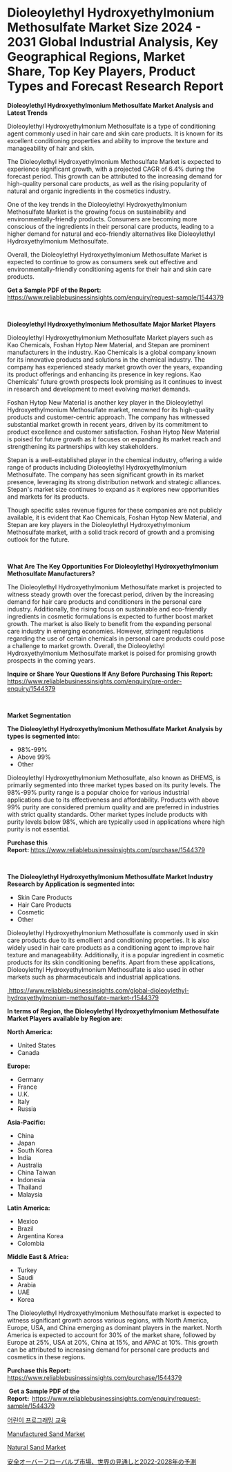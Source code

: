 <p><h1>Dioleoylethyl Hydroxyethylmonium Methosulfate Market Size 2024 - 2031 Global Industrial Analysis, Key Geographical Regions, Market Share, Top Key Players, Product Types and Forecast Research Report</h1></p><p><strong>Dioleoylethyl Hydroxyethylmonium Methosulfate Market Analysis and Latest Trends</strong></p>
<p><p>Dioleoylethyl Hydroxyethylmonium Methosulfate is a type of conditioning agent commonly used in hair care and skin care products. It is known for its excellent conditioning properties and ability to improve the texture and manageability of hair and skin.</p><p>The Dioleoylethyl Hydroxyethylmonium Methosulfate Market is expected to experience significant growth, with a projected CAGR of 6.4% during the forecast period. This growth can be attributed to the increasing demand for high-quality personal care products, as well as the rising popularity of natural and organic ingredients in the cosmetics industry.</p><p>One of the key trends in the Dioleoylethyl Hydroxyethylmonium Methosulfate Market is the growing focus on sustainability and environmentally-friendly products. Consumers are becoming more conscious of the ingredients in their personal care products, leading to a higher demand for natural and eco-friendly alternatives like Dioleoylethyl Hydroxyethylmonium Methosulfate.</p><p>Overall, the Dioleoylethyl Hydroxyethylmonium Methosulfate Market is expected to continue to grow as consumers seek out effective and environmentally-friendly conditioning agents for their hair and skin care products.</p></p>
<p><strong>Get a Sample PDF of the Report:&nbsp;</strong> <a href="https://www.reliablebusinessinsights.com/enquiry/request-sample/1544379">https://www.reliablebusinessinsights.com/enquiry/request-sample/1544379</a></p>
<p>&nbsp;</p>
<p><strong>Dioleoylethyl Hydroxyethylmonium Methosulfate Major Market Players</strong></p>
<p><p>Dioleoylethyl Hydroxyethylmonium Methosulfate Market players such as Kao Chemicals, Foshan Hytop New Material, and Stepan are prominent manufacturers in the industry. Kao Chemicals is a global company known for its innovative products and solutions in the chemical industry. The company has experienced steady market growth over the years, expanding its product offerings and enhancing its presence in key regions. Kao Chemicals' future growth prospects look promising as it continues to invest in research and development to meet evolving market demands.</p><p>Foshan Hytop New Material is another key player in the Dioleoylethyl Hydroxyethylmonium Methosulfate market, renowned for its high-quality products and customer-centric approach. The company has witnessed substantial market growth in recent years, driven by its commitment to product excellence and customer satisfaction. Foshan Hytop New Material is poised for future growth as it focuses on expanding its market reach and strengthening its partnerships with key stakeholders.</p><p>Stepan is a well-established player in the chemical industry, offering a wide range of products including Dioleoylethyl Hydroxyethylmonium Methosulfate. The company has seen significant growth in its market presence, leveraging its strong distribution network and strategic alliances. Stepan's market size continues to expand as it explores new opportunities and markets for its products.</p><p>Though specific sales revenue figures for these companies are not publicly available, it is evident that Kao Chemicals, Foshan Hytop New Material, and Stepan are key players in the Dioleoylethyl Hydroxyethylmonium Methosulfate market, with a solid track record of growth and a promising outlook for the future.</p></p>
<p>&nbsp;</p>
<p><strong>What Are The Key Opportunities For Dioleoylethyl Hydroxyethylmonium Methosulfate Manufacturers?</strong></p>
<p><p>The Dioleoylethyl Hydroxyethylmonium Methosulfate market is projected to witness steady growth over the forecast period, driven by the increasing demand for hair care products and conditioners in the personal care industry. Additionally, the rising focus on sustainable and eco-friendly ingredients in cosmetic formulations is expected to further boost market growth. The market is also likely to benefit from the expanding personal care industry in emerging economies. However, stringent regulations regarding the use of certain chemicals in personal care products could pose a challenge to market growth. Overall, the Dioleoylethyl Hydroxyethylmonium Methosulfate market is poised for promising growth prospects in the coming years.</p></p>
<p><strong>Inquire or Share Your Questions If Any Before Purchasing This Report:</strong> <a href="https://www.reliablebusinessinsights.com/enquiry/pre-order-enquiry/1544379">https://www.reliablebusinessinsights.com/enquiry/pre-order-enquiry/1544379</a></p>
<p>&nbsp;</p>
<p><strong>Market Segmentation</strong></p>
<p><strong>The Dioleoylethyl Hydroxyethylmonium Methosulfate Market Analysis by types is segmented into:</strong></p>
<p><ul><li>98%-99%</li><li>Above 99%</li><li>Other</li></ul></p>
<p><p>Dioleoylethyl Hydroxyethylmonium Methosulfate, also known as DHEMS, is primarily segmented into three market types based on its purity levels. The 98%-99% purity range is a popular choice for various industrial applications due to its effectiveness and affordability. Products with above 99% purity are considered premium quality and are preferred in industries with strict quality standards. Other market types include products with purity levels below 98%, which are typically used in applications where high purity is not essential.</p></p>
<p><strong>Purchase this Report:&nbsp;</strong><a href="https://www.reliablebusinessinsights.com/purchase/1544379">https://www.reliablebusinessinsights.com/purchase/1544379</a></p>
<p>&nbsp;</p>
<p><strong>The Dioleoylethyl Hydroxyethylmonium Methosulfate Market Industry Research by Application is segmented into:</strong></p>
<p><ul><li>Skin Care Products</li><li>Hair Care Products</li><li>Cosmetic</li><li>Other</li></ul></p>
<p><p>Dioleoylethyl Hydroxyethylmonium Methosulfate is commonly used in skin care products due to its emollient and conditioning properties. It is also widely used in hair care products as a conditioning agent to improve hair texture and manageability. Additionally, it is a popular ingredient in cosmetic products for its skin conditioning benefits. Apart from these applications, Dioleoylethyl Hydroxyethylmonium Methosulfate is also used in other markets such as pharmaceuticals and industrial applications.</p></p>
<p><a href="https://www.reliablebusinessinsights.com/global-dioleoylethyl-hydroxyethylmonium-methosulfate-market-r1544379">&nbsp;https://www.reliablebusinessinsights.com/global-dioleoylethyl-hydroxyethylmonium-methosulfate-market-r1544379</a></p>
<p><strong>In terms of Region, the Dioleoylethyl Hydroxyethylmonium Methosulfate Market Players available by Region are:</strong></p>
<p>
    <p> <strong> North America: </strong>
        <ul>
            <li>United States</li>
            <li>Canada</li>
        </ul>
        </p> 
    <p> <strong> Europe: </strong>
        <ul>
            <li>Germany</li>
            <li>France</li>
            <li>U.K.</li>
            <li>Italy</li>
            <li>Russia</li>
        </ul>
        </p> 
    <p> <strong> Asia-Pacific: </strong>
        <ul>
            <li>China</li>
            <li>Japan</li>
            <li>South Korea</li>
            <li>India</li>
            <li>Australia</li>
            <li>China Taiwan</li>
            <li>Indonesia</li>
            <li>Thailand</li>
            <li>Malaysia</li>
        </ul>
        </p> 
    <p> <strong> Latin America: </strong>
        <ul>
            <li>Mexico</li>
            <li>Brazil</li>
            <li>Argentina Korea</li>
            <li>Colombia</li>
        </ul>
        </p> 
    <p> <strong> Middle East & Africa: </strong>
        <ul>
            <li>Turkey</li>
            <li>Saudi</li>
            <li>Arabia</li>
            <li>UAE</li>
            <li>Korea</li>
        </ul>
    </p>
    </p>
<p><p>The Dioleoylethyl Hydroxyethylmonium Methosulfate market is expected to witness significant growth across various regions, with North America, Europe, USA, and China emerging as dominant players in the market. North America is expected to account for 30% of the market share, followed by Europe at 25%, USA at 20%, China at 15%, and APAC at 10%. This growth can be attributed to increasing demand for personal care products and cosmetics in these regions.</p></p>
<p><strong>Purchase this Report: </strong><a href="https://www.reliablebusinessinsights.com/purchase/1544379">https://www.reliablebusinessinsights.com/purchase/1544379</a></p>
<p>&nbsp;<strong>Get a Sample PDF of the Report:&nbsp;&nbsp;</strong><a href="https://www.reliablebusinessinsights.com/enquiry/request-sample/1544379">https://www.reliablebusinessinsights.com/enquiry/request-sample/1544379</a></p>
<p><strong></strong></p>
<p><p><a href="https://github.com/hxzi07639916/Market-Research-Report-List-2/blob/main/5354794118909.md">어린이 프로그래밍 교육</a></p><p><a href="https://github.com/Gilanghao0/Market-Research-Report-List-1/blob/main/manufactured-sand-market.md">Manufactured Sand Market</a></p><p><a href="https://github.com/YashRP12/Market-Research-Report-List-5/blob/main/natural-sand-market.md">Natural Sand Market</a></p><p><a href="https://github.com/schmahlson/Market-Research-Report-List-2/blob/main/4175794130563.md">安全オーバーフローバルブ市場、世界の見通しと2022-2028年の予測</a></p></p>